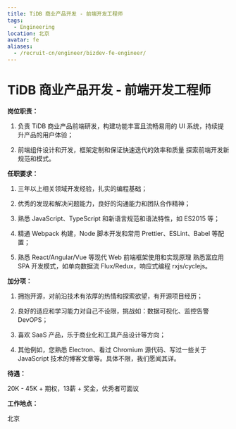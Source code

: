 ```yaml
---
title: TiDB 商业产品开发 - 前端开发工程师
tags:
  - Engineering
location: 北京
avatar: fe
aliases:
  - /recruit-cn/engineer/bizdev-fe-engineer/
---
```


# TiDB 商业产品开发 - 前端开发工程师

**岗位职责：**

1. 负责 TiDB 商业产品前端研发，构建功能丰富且流畅易用的 UI 系统，持续提升产品的用户体验；

2. 前端组件设计和开发，框架定制和保证快速迭代的效率和质量
探索前端开发新规范和模式。


**任职要求：**

1. 三年以上相关领域开发经验，扎实的编程基础；

2. 优秀的发现和解决问题能力，良好的沟通能力和团队合作精神；

3. 熟悉 JavaScript、TypeScript 和新语言规范和语法特性，如 ES2015 等；

4. 精通 Webpack 构建，Node 脚本开发和常用 Prettier、ESLint、Babel 等配置；

5. 熟悉 React/Angular/Vue 等现代 Web 前端框架使用和实现原理
熟悉富应用 SPA 开发模式，如单向数据流 Flux/Redux，响应式编程 rxjs/cyclejs。

**加分项：**

1. 拥抱开源，对前沿技术有浓厚的热情和探索欲望，有开源项目经历；

2. 良好的适应和学习能力对自己不设限，挑战如：数据可视化、监控告警 DevOPS；

3. 喜欢 SaaS 产品，乐于商业化和工具产品设计等方向；

4. 其他例如，您熟悉 Electron、看过 Chromium 源代码、写过一些关于 JavaScript 技术的博客文章等。具体不限，我们愿闻其详。


**待遇：**

20K - 45K + 期权，13薪 + 奖金，优秀者可面议

**工作地点：**

北京
